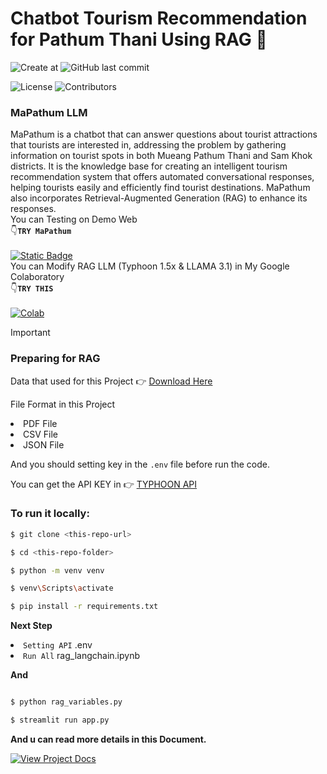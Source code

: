 # Chatbot Tourism Recommendation for Pathum Thani Using RAG 🐧

![Create at](https://img.shields.io/github/created-at/KorNxHaidar/Chatbot-Tourism-Recommendation-for-Pathum-Thani-Using-RAG)
![GitHub last commit](https://img.shields.io/github/last-commit/KorNxHaidar/Chatbot-Tourism-Recommendation-for-Pathum-Thani-Using-RAG)

![License](https://img.shields.io/github/license/KorNxHaidar/Chatbot-Tourism-Recommendation-for-Pathum-Thani-Using-RAG)
![Contributors](https://img.shields.io/github/contributors/KorNxHaidar/Chatbot-Tourism-Recommendation-for-Pathum-Thani-Using-RAG)
<h3>MaPathum LLM</h3>
<p>
   MaPathum is a chatbot that can answer questions about tourist attractions that tourists are interested in, addressing the problem by gathering information on tourist spots in both Mueang Pathum Thani and Sam Khok districts. It is the knowledge base for creating an intelligent tourism recommendation system that offers automated conversational responses, helping tourists easily and efficiently find tourist destinations. MaPathum also incorporates Retrieval-Augmented Generation (RAG) to enhance its responses.
<br>
You can Testing on Demo Web<br>
👇<code><b>TRY MaPathum</b></code> <br><br>
<a href='https://pathumthani-tourism-recommend.streamlit.app/' target="_blank">
   <img alt="Static Badge" src="https://img.shields.io/badge/Demo%20Web-%23?style=for-the-badge&logo=streamlit&color=000">
<br>
</a>
You can Modify RAG LLM (Typhoon 1.5x & LLAMA 3.1) in My Google Colaboratory<br>
👇<code><b>TRY THIS</b></code> <br><br>
<a href='https://colab.research.google.com/drive/1wLfRtjCxXKz7qgiACqqggyRNmMxiBa_0#scrollTo=PIFGIn5EJlE6' target="_blank">
   <img alt="Colab" src="https://img.shields.io/badge/Colab-F9AB00?style=for-the-badge&logo=googlecolab&color=525252"><br>
</a>
</p>

> [!IMPORTANT]
>  <h3>Preparing for RAG</h3>
><p>Data that used for this Project 👉 <a href='https://drive.usercontent.google.com/download?id=1S698iebkGxY-vywoPVaF63Ke-A7mDlKh&export=download'>Download Here</a>
><p>File Format in this Project</p>
>   <li>PDF File</li>
>   <li>CSV File</li>
>   <li>JSON File</li>
></p>
><p>And you should setting key in the <code>.env</code> file before run the code.</p>
><p>You can get the API KEY in 👉 <a href=https://opentyphoon.ai/app/api-key>TYPHOON API</a> </p>

### To run it locally:

   ```bash
   $ git clone <this-repo-url>

   $ cd <this-repo-folder>

   $ python -m venv venv

   $ venv\Scripts\activate

   $ pip install -r requirements.txt
   ```
<p><b>Next Step</b>
   <li><code>Setting API</code> .env</li>
   <li><code>Run All</code> rag_langchain.ipynb</li>
</p>

<p><b>And</b></p>
   
   ```bash

   $ python rag_variables.py

   $ streamlit run app.py
   ```
<p><b>And u can read more details in this Document.</b></p>

[![View Project Docs](https://img.shields.io/badge/View-Project_Docs-green?style=for-the-badge)](https://drive.google.com/drive/folders/16s4GGiPkHAa-qr6QF1iNNmShm8MU5Xsg)
